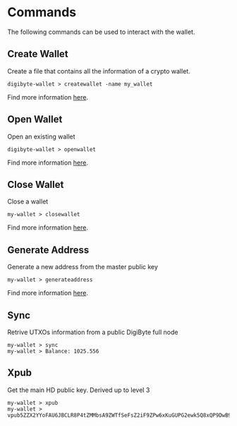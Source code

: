 # Commands

The following commands can be used to interact with the wallet.

## Create Wallet

Create a file that contains all the information of a crypto wallet.

```
digibyte-wallet > createwallet -name my_wallet
```

Find more information [here](createwallet.md).

## Open Wallet

Open an existing wallet

```
digibyte-wallet > openwallet
```

Find more information [here](openwallet.md).

## Close Wallet

Close a wallet

```
my-wallet > closewallet
```

Find more information [here](closewallet.md).

## Generate Address

Generate a new address from the master public key

```
my-wallet > generateaddress
```

Find more information [here](generateaddress.md).

## Sync

Retrive UTXOs information from a public DigiByte full node

```
my-wallet > sync
my-wallet > Balance: 1025.556
```

## Xpub

Get the main HD public key. Derived up to level 3

```
my-wallet > xpub
my-wallet > vpub5ZZX2YYoFAU6JBCLR8P4tZMMbsA9ZWTfSeFsZ2iF9ZPw6xKuGUPG2ewk5Q8xQP9DwB9DPDoeD5kBYdmymuZmgQhqTrsLr9NBQZm2cmcw3bz
```